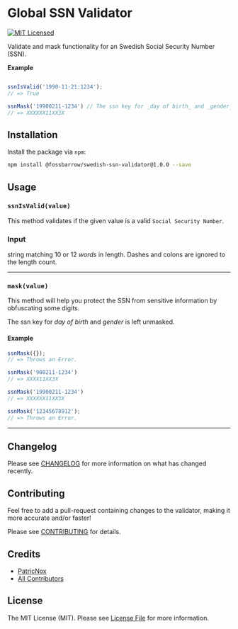 # Global SSN Validator

[![MIT Licensed](https://img.shields.io/badge/license-MIT-brightgreen.svg?style=flat-square)](LICENSE.md)

Validate and mask functionality for an Swedish Social Security Number (SSN).

**Example**

```js

ssnIsValid('1990-11-21:1234');
// => True

ssnMask('19900211-1234') // The ssn key for _day of birth_ and _gender_ is left unmasked.
// => XXXXXX11XX3X 
```

## Installation
Install the package via `npm`:

```sh
npm install @fossbarrow/swedish-ssn-validator@1.0.0 --save
```

## Usage
### `ssnIsValid(value)`
This method validates if the given value is a valid `Social Security Number`.

### Input
string matching 10 or 12 _words_ in length. Dashes and colons are ignored to the
length count.



--------------------------------------------------------------------------------

### `mask(value)`
This method will help you protect the SSN from sensitive information by obfuscating some digits.

The ssn key for _day of birth_ and _gender_ is left unmasked.

#### Example

```js
ssnMask({});
// => Throws an Error.

ssnMask('900211-1234')
// => XXXX11XX3X

ssnMask('19900211-1234')
// => XXXXXX11XX3X

ssnMask('12345678912');
// => Throws an Error.
```

--------------------------------------------------------------------------------

## Changelog

Please see [CHANGELOG](CHANGELOG.md) for more information on what has changed recently.

## Contributing

Feel free to add a pull-request containing changes to the validator, making it more accurate and/or faster!

Please see [CONTRIBUTING](/CONTRIBUTING.md) for details.

## Credits

- [PatricNox](https://github.com/PatricNox)
- [All Contributors](../../contributors)

## License

The MIT License (MIT). Please see [License File](/LICENSE) for more information.
